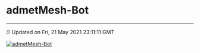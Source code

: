 # admetMesh-Bot
---
⏰ Updated on Fri, 21 May 2021 23:11:11 GMT

[![admetMesh-Bot](https://github.com/kotori-y/admetMesh-bot/actions/workflows/main.yml/badge.svg)](https://github.com/kotori-y/admetMesh-bot/actions/workflows/main.yml)
